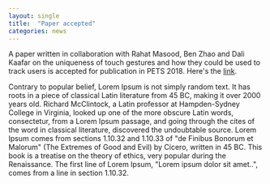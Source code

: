 ```yaml
---
layout: single
title:  "Paper accepted"
categories: news
---
```


<p>
A paper written in collaboration with Rahat Masood, Ben Zhao and Dali Kaafar on the uniqueness of touch gestures and how they could be used to track users is accepted for publication in PETS 2018. Here's the <a href="https://www.degruyter.com/view/j/popets.2018.2018.issue-2/popets-2018-0016/popets-2018-0016.xml">link</a>. 
</p>

<p>
Contrary to popular belief, Lorem Ipsum is not simply random text. It has roots in a piece of classical Latin literature from 45 BC, making it over 2000 years old. Richard McClintock, a Latin professor at Hampden-Sydney College in Virginia, looked up one of the more obscure Latin words, consectetur, from a Lorem Ipsum passage, and going through the cites of the word in classical literature, discovered the undoubtable source. Lorem Ipsum comes from sections 1.10.32 and 1.10.33 of "de Finibus Bonorum et Malorum" (The Extremes of Good and Evil) by Cicero, written in 45 BC. This book is a treatise on the theory of ethics, very popular during the Renaissance. The first line of Lorem Ipsum, "Lorem ipsum dolor sit amet..", comes from a line in section 1.10.32.
 </p>
